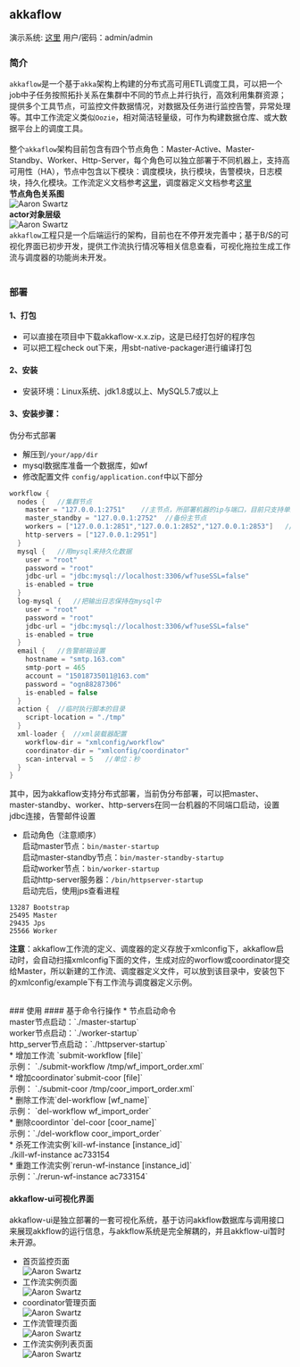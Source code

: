 ## akkaflow
演示系统: [这里](http://47.93.186.236:8080/akkaflow-ui/home/login)  用户/密码：admin/admin
### 简介
`akkaflow`是一个基于`akka`架构上构建的分布式高可用ETL调度工具，可以把一个job中子任务按照拓扑关系在集群中不同的节点上并行执行，高效利用集群资源；提供多个工具节点，可监控文件数据情况，对数据及任务进行监控告警，异常处理等。其中工作流定义类似`Oozie`，相对简洁轻量级，可作为构建数据仓库、或大数据平台上的调度工具。</br>
</br>
整个`akkaflow`架构目前包含有四个节点角色：Master-Active、Master-Standby、Worker、Http-Server，每个角色可以独立部署于不同机器上，支持高可用性（HA），节点中包含以下模块：调度模块，执行模块，告警模块，日志模块，持久化模块。工作流定义文档参考[这里](https://github.com/Kent7306/akkaflow/blob/master/workflow_definition.md)，调度器定义文档参考[这里](https://github.com/Kent7306/akkaflow/blob/master/coordinator_definition.md)</br>
**节点角色关系图**</br>
![Aaron Swartz](https://raw.githubusercontent.com/Kent7306/akkaflow/master/resources/img/%E8%8A%82%E7%82%B9%E8%A7%92%E8%89%B2%E5%85%B3%E7%B3%BB%E5%9B%BE.png)
</br>
**actor对象层级**</br>
![Aaron Swartz](https://raw.githubusercontent.com/Kent7306/akkaflow/master/resources/img/actor%E5%B1%82%E6%AC%A1%E5%85%B3%E7%B3%BB%E5%9B%BE.png)
</br>
`akkaflow`工程只是一个后端运行的架构，目前也在不停开发完善中；基于B/S的可视化界面已初步开发，提供工作流执行情况等相关信息查看，可视化拖拉生成工作流与调度器的功能尚未开发。</br>
</br>
### 部署
#### 1、打包
* 可以直接在项目中下载akkaflow-x.x.zip，这是已经打包好的程序包</br>
* 可以把工程check out下来，用sbt-native-packager进行编译打包</br>
#### 2、安装
* 安装环境：Linux系统、jdk1.8或以上、MySQL5.7或以上</br>
#### 3、安装步骤：
伪分布式部署
* 解压到`/your/app/dir`</br>
* mysql数据库准备一个数据库，如wf</br>
* 修改配置文件 `config/application.conf`中以下部分</br>
```scala
workflow {
  nodes {   //集群节点
  	master = "127.0.0.1:2751"    //主节点，所部署机器的ip与端口，目前只支持单主节点
    master_standby = "127.0.0.1:2752"  //备份主节点
  	workers = ["127.0.0.1:2851","127.0.0.1:2852","127.0.0.1:2853"]   //工作节点，所部署机器的ip与端口，支持单个机器上多个工作节点
  	http-servers = ["127.0.0.1:2951"]
  }
  mysql {   //用mysql来持久化数据
  	user = "root"
  	password = "root"
  	jdbc-url = "jdbc:mysql://localhost:3306/wf?useSSL=false"
  	is-enabled = true
  }
  log-mysql {   //把输出日志保持在mysql中
    user = "root"
  	password = "root"
  	jdbc-url = "jdbc:mysql://localhost:3306/wf?useSSL=false"
  	is-enabled = true
  }
  email {	//告警邮箱设置
  	hostname = "smtp.163.com"
  	smtp-port = 465
  	account = "15018735011@163.com"
  	password = "ogn88287306"
  	is-enabled = false
  }
  action {	//临时执行脚本的目录
  	script-location = "./tmp"
  }
  xml-loader {	//xml装载器配置
  	workflow-dir = "xmlconfig/workflow"
  	coordinator-dir = "xmlconfig/coordinator"
  	scan-interval = 5   //单位：秒
  }
}
```

其中，因为akkaflow支持分布式部署，当前伪分布部署，可以把master、master-standby、worker、http-servers在同一台机器的不同端口启动，设置jdbc连接，告警邮件设置</br>
* 启动角色（注意顺序）</br>
启动master节点：`bin/master-startup`</br>
启动master-standby节点：`bin/master-standby-startup`</br>
启动worker节点：`bin/worker-startup`</br>
启动http-server服务器：`/bin/httpserver-startup`</br>
启动完后，使用jps查看进程</br>
```25765 HttpServer
13287 Bootstrap
25495 Master
29435 Jps
25566 Worker
```
**注意**：akkaflow工作流的定义、调度器的定义存放于xmlconfig下，akkaflow启动时，会自动扫描xmlconfig下面的文件，生成对应的worflow或coordinator提交给Master，所以新建的工作流、调度器定义文件，可以放到该目录中，安装包下的xmlconfig/example下有工作流与调度器定义示例。

</br>
### 使用
#### 基于命令行操作
* 节点启动命令</br>
 master节点启动：`./master-startup`</br>
 worker节点启动：`./worker-startup`</br>
 http_server节点启动：`./httpserver-startup`</br>
* 增加工作流 `submit-workflow [file]`</br>
示例： `./submit-workflow /tmp/wf_import_order.xml`</br>
* 增加coordinator`submit-coor [file]`</br>
示例： `./submit-coor /tmp/coor_import_order.xml`</br>
* 删除工作流`del-workflow [wf_name]`</br>
示例： `del-workflow wf_import_order`</br>
* 删除coordintor `del-coor [coor_name]`</br>
示例：`./del-workflow coor_import_order`</br>
* 杀死工作流实例`kill-wf-instance [instance_id]`</br>
./kill-wf-instance ac733154<br>
* 重跑工作流实例`rerun-wf-instance [instance_id]`</br>
示例：`./rerun-wf-instance ac733154`</br>

#### akkaflow-ui可视化界面
akkaflow-ui是独立部署的一套可视化系统，基于访问akkflow数据库与调用接口来展现akkflow的运行信息，与akkflow系统是完全解耦的，并且akkflow-ui暂时未开源。</br>
* 首页监控页面</br>
![Aaron Swartz](https://raw.githubusercontent.com/Kent7306/akkaflow/master/resources/img/%E9%A6%96%E9%A1%B5%E7%9B%91%E6%8E%A7.png)
* 工作流实例页面</br>
![Aaron Swartz](https://raw.githubusercontent.com/Kent7306/akkaflow/master/resources/img/%E5%B7%A5%E4%BD%9C%E6%B5%81%E5%AE%9E%E4%BE%8B%E9%A1%B5%E9%9D%A2.png)
* coordinator管理页面</br>
![Aaron Swartz](https://raw.githubusercontent.com/Kent7306/akkaflow/master/resources/img/%E8%B0%83%E5%BA%A6%E5%99%A8%E7%AE%A1%E7%90%86%E9%A1%B5%E9%9D%A2.png)
* 工作流管理页面</br>
![Aaron Swartz](https://raw.githubusercontent.com/Kent7306/akkaflow/master/resources/img/%E5%B7%A5%E4%BD%9C%E6%B5%81%E7%AE%A1%E7%90%86%E9%A1%B5%E9%9D%A2.png)
* 工作流实例列表页面</br>
![Aaron Swartz](https://raw.githubusercontent.com/Kent7306/akkaflow/master/resources/img/%E5%B7%A5%E4%BD%9C%E6%B5%81%E6%9F%A5%E8%AF%A2%E5%88%97%E8%A1%A8.png)
</br>


